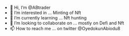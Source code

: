 - 👋 Hi, I’m @ABtrader
- 👀 I’m interested in ... Minting of Nft 
- 🌱 I’m currently learning ... Nft hunting
- 💞️ I’m looking to collaborate on ... mostly on Defi and Nft 
- 📫 How to reach me ... on twitter @OyedokunAbiodu8

<!---
ABtrader/ABtrader is a ✨ special ✨ repository because its `README.md` (this file) appears on your GitHub profile.
You can click the Preview link to take a look at your changes.
--->
